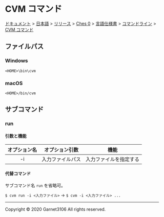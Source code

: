 # CVM コマンド

[ドキュメント](../../../../../../index.md) > [日本語](../../../../../index.md) > [リリース](../../../../index.md) > [Ches 0](../../../index.md) > [言語仕様書](../../index.md) > [コマンドライン](../index.md) > [CVM コマンド](./index.md)

## ファイルパス

### Windows

```
<HOME>\bin\cvm
```

### macOS

```
<HOME>/bin/cvm
```

## サブコマンド

### run

#### 引数と機能

|オプション名|オプション引数|機能|
|:-:|:-:|:-:|
|-i|入力ファイルパス|入力ファイルを指定する|

#### 代替コマンド

サブコマンド名 `run` を省略可。

`$ cvm run -i <入力ファイル>` → `$ cvm -i <入力ファイル> ...`

---

Copyright © 2020 Garnet3106 All rights reserved.
